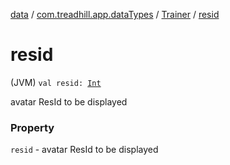 [data](../../index.md) / [com.treadhill.app.dataTypes](../index.md) / [Trainer](index.md) / [resid](./resid.md)

# resid

(JVM) `val resid: `[`Int`](https://kotlinlang.org/api/latest/jvm/stdlib/kotlin/-int/index.html)

avatar ResId to be displayed

### Property

`resid` - avatar ResId to be displayed